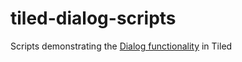# tiled-dialog-scripts
Scripts demonstrating the [Dialog functionality](https://www.mapeditor.org/docs/scripting/classes/Dialog.html) in Tiled 
